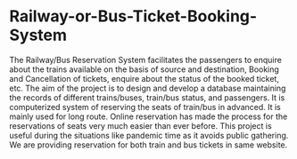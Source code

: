 # Railway-or-Bus-Ticket-Booking-System

The Railway/Bus Reservation System facilitates the passengers to enquire about the trains available on the basis of source and destination, Booking and Cancellation of tickets, enquire about the status of the booked ticket, etc.
The aim of the project is to design and develop a database maintaining the records of different trains/buses, train/bus status, and passengers. It is computerized system of reserving the seats of train/bus in advanced. It is mainly used for long route. Online reservation has made the process for the reservations of seats very much easier than ever before. 
This project is useful during the situations like pandemic time as it avoids public gathering.
We are providing reservation for both train and bus tickets in same website.
